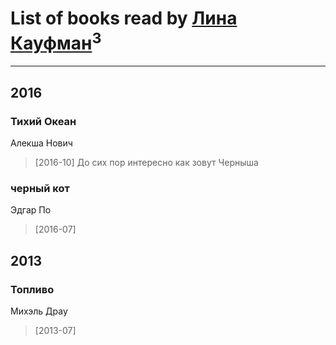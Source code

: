 # List of books read by [Лина Кауфман](http://vk.com/id143278479)<sup>3</sup>
---

## 2016

### Тихий Океан
Алекша Нович
> [2016-10] До сих пор интересно как зовут Черныша


### черный кот
Эдгар По
> [2016-07] 



## 2013

### Топливо
Михэль Драу
> [2013-07] 



